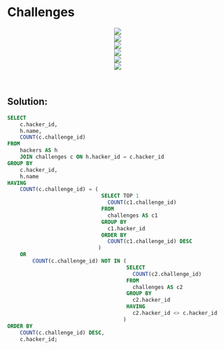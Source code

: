 # Challenges

<div id="header" align="center">
  <img src="https://github.com/MartaCasdelg/SQL-HackerRank-Solutions/tree/main/2.%20Intermediate/Images/challenges_1.png" />
</div>

<div id="header" align="center">
  <img src="https://github.com/MartaCasdelg/SQL-HackerRank-Solutions/tree/main/2.%20Intermediate/Images/challenges_2.png" />
</div>

<div id="header" align="center">
  <img src="https://github.com/MartaCasdelg/SQL-HackerRank-Solutions/tree/main/2.%20Intermediate/Images/challenges_3.png" />
</div>

<div id="header" align="center">
  <img src="https://github.com/MartaCasdelg/SQL-HackerRank-Solutions/tree/main/2.%20Intermediate/Images/challenges_4.png" />
</div>

<div id="header" align="center">
  <img src="https://github.com/MartaCasdelg/SQL-HackerRank-Solutions/tree/main/2.%20Intermediate/Images/challenges_5.png" />
</div>

<div id="header" align="center">
  <img src="https://github.com/MartaCasdelg/SQL-HackerRank-Solutions/tree/main/2.%20Intermediate/Images/challenges_6.png" />
</div>

&nbsp;

## Solution:

```sql
SELECT
    c.hacker_id,
    h.name,
    COUNT(c.challenge_id)
FROM
    hackers AS h
    JOIN challenges c ON h.hacker_id = c.hacker_id
GROUP BY
    c.hacker_id,
    h.name
HAVING
    COUNT(c.challenge_id) = (
                              SELECT TOP 1
                                COUNT(c1.challenge_id)
                              FROM
                                challenges AS c1
                              GROUP BY
                                c1.hacker_id
                              ORDER BY
                                COUNT(c1.challenge_id) DESC
                             )
    OR 
        COUNT(c.challenge_id) NOT IN (
                                      SELECT
                                        COUNT(c2.challenge_id)
                                      FROM
                                        challenges AS c2
                                      GROUP BY
                                        c2.hacker_id
                                      HAVING
                                        c2.hacker_id <> c.hacker_id
                                     )
ORDER BY
    COUNT(c.challenge_id) DESC,
    c.hacker_id;
```